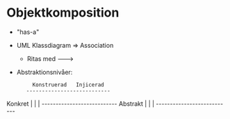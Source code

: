 Objektkomposition
=================

- "has-a"


- UML Klassdiagram => Association
  * Ritas med --->


- Abstraktionsnivåer:

           Konstruerad   Injicerad
         ---------------------------
Konkret  |             |           |
         ---------------------------
Abstrakt |             |           |
         ---------------------------
